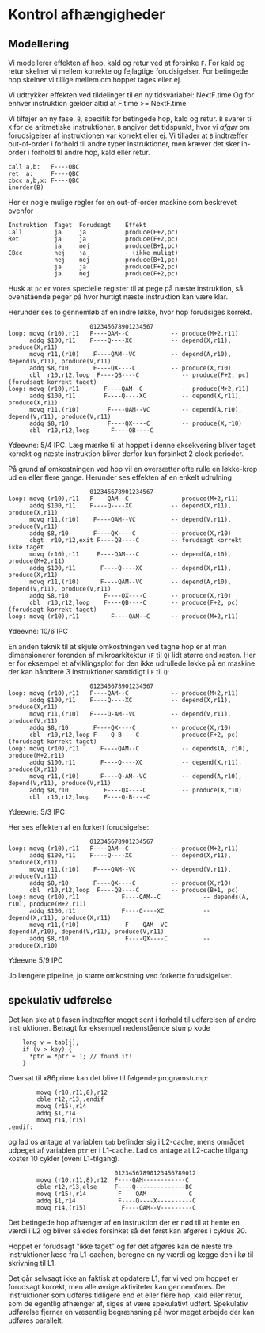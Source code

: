 # Kontrol afhængigheder

## Modellering

Vi modellerer effekten af hop, kald og retur ved at forsinke `F`.
For kald og retur skelner vi mellem korrekte og fejlagtige
forudsigelser. For betingede hop skelner vi tillige mellem om
hoppet tages eller ej.

Vi udtrykker effekten ved tildelinger til en ny tidsvariabel: NextF.time
Og for enhver instruktion gælder altid at F.time >= NextF.time

Vi tilføjer en ny fase, `B`, specifik for betingede hop, kald og retur.
`B` svarer til `X` for de aritmetiske instruktioner. `B` angiver det
tidspunkt, hvor vi *afgør* om forudsigelser af instruktionen var korrekt
eller ej. Vi tillader at `B` indtræffer out-of-order i forhold til andre 
typer instruktioner, men kræver det sker in-order i forhold til andre
hop, kald eller retur.

~~~
call a,b:   F----QBC
ret  a:     F----QBC
cbcc a,b,x: F----QBC
inorder(B)
~~~

Her er nogle mulige regler for en out-of-order maskine som beskrevet ovenfor
~~~
Instruktion  Taget  Forudsagt    Effekt
Call         ja     ja           produce(F+2,pc)
Ret          ja     ja           produce(F+2,pc)
             ja     nej          produce(B+1,pc)
CBcc         nej    ja           - (ikke muligt)
             nej    nej          produce(B+1,pc)
             ja     ja           produce(F+2,pc)
             ja     nej          produce(F+2,pc)
~~~
Husk at `pc` er vores specielle register til at pege på næste instruktion, så ovenstående peger på hvor hurtigt næste instruktion kan være klar.


Herunder ses to gennemløb af en indre løkke, hvor hop forudsiges korrekt.
~~~
                       012345678901234567
loop: movq (r10),r11   F----QAM--C            -- produce(M+2,r11)
      addq $100,r11    F----Q----XC           -- depend(X,r11), produce(X,r11)
      movq r11,(r10)    F----QAM--VC          -- depend(A,r10), depend(V,r11), produce(V,r11)
      addq $8,r10       F----QX----C          -- produce(X,r10)
      cbl  r10,r12,loop  F----QB----C            -- produce(F+2, pc) (forudsagt korrekt taget)
loop: movq (r10),r11       F----QAM--C           -- produce(M+2,r11)
      addq $100,r11        F----Q----XC          -- depend(X,r11), produce(X,r11)
      movq r11,(r10)        F----QAM--VC         -- depend(A,r10), depend(V,r11), produce(V,r11)
      addq $8,r10           F----QX----C         -- produce(X,r10)
      cbl  r10,r12,loop      F----QB----C
~~~
Ydeevne: 5/4 IPC. Læg mærke til at hoppet i denne eksekvering bliver taget korrekt og næste instruktion bliver derfor kun forsinket 2 clock perioder.



På grund af omkostningen ved hop vil en oversætter ofte rulle en løkke-krop
ud en eller flere gange. Herunder ses effekten af en enkelt udrulning

~~~
                       012345678901234567
loop: movq (r10),r11   F----QAM--C            -- produce(M+2,r11)
      addq $100,r11    F----Q----XC           -- depend(X,r11), produce(X,r11)
      movq r11,(r10)    F----QAM--VC          -- depend(V,r11), produce(V,r11)
      addq $8,r10       F----QX----C          -- produce(X,r10)
      cbgt  r10,r12,exit F----QB----C         -- forudsagt korrekt ikke taget
      movq (r10),r11     F----QAM---C         -- depend(A,r10), produce(M+2,r11)
      addq $100,r11       F----Q----XC        -- depend(X,r11), produce(X,r11)
      movq r11,(r10)      F----QAM--VC        -- depend(A,r10), depend(V,r11), produce(V,r11)
      addq $8,r10          F----QX----C       -- produce(X,r10)
      cbl  r10,r12,loop    F----QB----C       -- produce(F+2, pc) (forudsagt korrekt taget)
loop: movq (r10),r11         F----QAM--C      -- produce(M+2,r11)
~~~
Ydeevne: 10/6 IPC

En anden teknik til at skjule omkostningen ved tagne hop er at man dimensionerer
forenden af mikroarkitektur (`F` til `Q`) lidt større end resten. Her er for eksempel
et afviklingsplot for den ikke udrullede løkke på en maskine der kan håndtere 3
instruktioner samtidigt i `F` til `Q`:

~~~
                       012345678901234567
loop: movq (r10),r11   F----QAM--C            -- produce(M+2,r11)
      addq $100,r11    F----Q----XC           -- depend(X,r11), produce(X,r11)
      movq r11,(r10)   F----Q-AM--VC          -- depend(V,r11), produce(V,r11)
      addq $8,r10       F----QX----C          -- produce(X,r10)
      cbl  r10,r12,loop F----Q-B----C         -- produce(F+2, pc) (forudsagt korrekt taget)
loop: movq (r10),r11      F----QAM--C            -- depends(A, r10), produce(M+2,r11)
      addq $100,r11       F----Q----XC           -- depend(X,r11), produce(X,r11)
      movq r11,(r10)      F----Q-AM--VC          -- depend(A,r10), depend(V,r11), produce(V,r11)
      addq $8,r10          F----QX----C          -- produce(X,r10)
      cbl  r10,r12,loop    F----Q-B----C
~~~
Ydeevne: 5/3 IPC

Her ses effekten af en forkert forudsigelse:
~~~
                       012345678901234567
loop: movq (r10),r11   F----QAM--C            -- produce(M+2,r11)
      addq $100,r11    F----Q----XC           -- depend(X,r11), produce(X,r11)
      movq r11,(r10)    F----QAM--VC          -- depend(V,r11), produce(V,r11)
      addq $8,r10       F----QX----C          -- produce(X,r10)
      cbl  r10,r12,loop  F----QB----C         -- produce(B+1, pc)
loop: movq (r10),r11            F----QAM--C            -- depends(A, r10), produce(M+2,r11)
      addq $100,r11             F----Q----XC           -- depend(X,r11), produce(X,r11)
      movq r11,(r10)             F----QAM--VC          -- depend(A,r10), depend(V,r11), produce(V,r11)
      addq $8,r10                F----QX----C          -- produce(X,r10)
~~~
Ydeevne 5/9 IPC

Jo længere pipeline, jo større omkostning ved forkerte forudsigelser.


## spekulativ udførelse

Det kan ske at `B` fasen indtræffer meget sent i forhold til udførelsen
af andre instruktioner. Betragt for eksempel nedenstående stump kode
~~~
    long v = tab[j];
    if (v > key) {
      *ptr = *ptr + 1; // found it!
    }
~~~
Oversat til x86prime kan det blive til følgende programstump:
~~~
        movq (r10,r11,8),r12
        cble r12,r13,.endif
        movq (r15),r14
        addq $1,r14
        movq r14,(r15)
.endif:
~~~
og lad os antage at variablen `tab` befinder sig i L2-cache, mens området
udpeget af variablen `ptr` er i L1-cache. Lad os antage at L2-cache tilgang
koster 10 cykler (oveni L1-tilgang).
~~~
                              01234567890123456789012
        movq (r10,r11,8),r12  F----QAM------------C
        cble r12,r13,else     F----Q--------------BC
        movq (r15),r14         F----QAM------------C
        addq $1,r14            F----Q----X----------C
        movq r14,(r15)          F----QAM--V---------C
~~~
Det betingede hop afhænger af en instruktion der er nød til at hente en værdi
i L2 og bliver således forsinket så det først kan afgøres i cyklus 20.

Hoppet er forudsagt "ikke taget" og før det afgøres kan de næste tre instruktioner
læse fra L1-cachen, beregne en ny værdi og lægge den i kø til skrivning til L1.

Det går selvsagt ikke an faktisk at opdatere L1, før vi ved om hoppet er
forudsagt korrekt, men alle øvrige aktiviteter kan gennemføres. De instruktioner
som udføres tidligere end et eller flere hop, kald eller retur, som de egentlig
afhænger af, siges at være spekulativt udført. Spekulativ udførelse fjerner en
væsentlig begrænsning på hvor meget arbejde der kan udføres parallelt.

